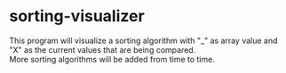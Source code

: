 # sorting-visualizer

This program will visualize a sorting algorithm with "_" as array value and "X" as the current values that are being compared. <br />
More sorting algorithms will be added from time to time.
